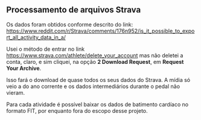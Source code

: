 ## Processamento de arquivos Strava

Os dados foram obtidos conforme descrito do link:
https://www.reddit.com/r/Strava/comments/176n952/is_it_possible_to_export_all_activity_data_in_a/

Usei o método de entrar no link https://www.strava.com/athlete/delete_your_account mas não deletei a conta, claro, e sim cliquei, na opção **2 Download Request**, em **Request Your Archive**.

Isso fará o download de quase todos os seus dados do Strava. A mídia só veio a do ano corrente e os dados intermediários durante o pedal não vieram.

Para cada atividade é possível baixar os dados de batimento cardíaco no formato FIT, por enquanto fora do escopo desse projeto.
